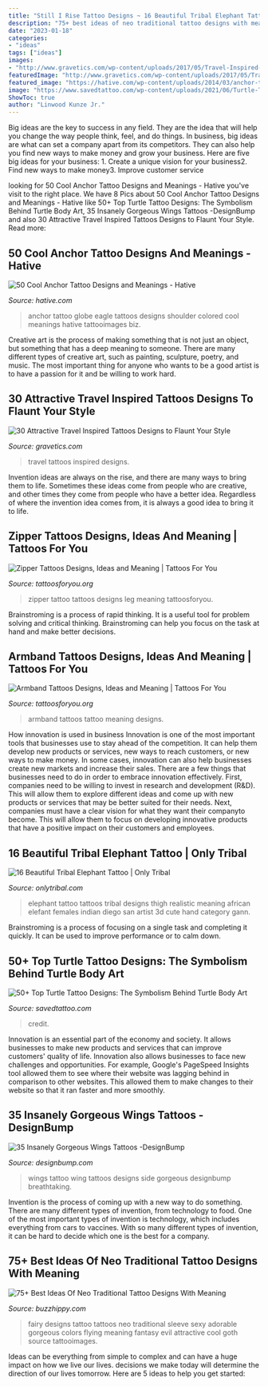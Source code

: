```yaml
---
title: "Still I Rise Tattoo Designs ~ 16 Beautiful Tribal Elephant Tattoo"
description: "75+ best ideas of neo traditional tattoo designs with meaning"
date: "2023-01-18"
categories:
- "ideas"
tags: ["ideas"]
images:
- "http://www.gravetics.com/wp-content/uploads/2017/05/Travel-Inspired-Tattoos-traveltattoos.jpg"
featuredImage: "http://www.gravetics.com/wp-content/uploads/2017/05/Travel-Inspired-Tattoos-traveltattoos.jpg"
featured_image: "https://hative.com/wp-content/uploads/2014/03/anchor-tattoos/9-eagle-globe-and-anchor.jpg"
image: "https://www.savedtattoo.com/wp-content/uploads/2021/06/Turtle-Tattoos-on-the-ankle-2.jpg"
ShowToc: true
author: "Linwood Kunze Jr."
---
```



Big ideas are the key to success in any field. They are the idea that will help you change the way people think, feel, and do things. In business, big ideas are what can set a company apart from its competitors. They can also help you find new ways to make money and grow your business. Here are five big ideas for your business: 1. Create a unique vision for your business2. Find new ways to make money3. Improve customer service
	

		
looking for 50 Cool Anchor Tattoo Designs and Meanings - Hative you've visit to the right place. We have 8 Pics about 50 Cool Anchor Tattoo Designs and Meanings - Hative like 50+ Top Turtle Tattoo Designs: The Symbolism Behind Turtle Body Art, 35 Insanely Gorgeous Wings Tattoos -DesignBump and also 30 Attractive Travel Inspired Tattoos Designs to Flaunt Your Style. Read more:
		
    
## 50 Cool Anchor Tattoo Designs And Meanings - Hative

<img loading=lazy src="https://hative.com/wp-content/uploads/2014/03/anchor-tattoos/9-eagle-globe-and-anchor.jpg" onerror="this.onerror=null;this.src='https://tse2.mm.bing.net/th?id=OIP.3Iiw7FtEEslPrPSmXAyrbgHaKX&amp;pid=15.1';" alt="50 Cool Anchor Tattoo Designs and Meanings - Hative">

_Source: hative.com_

>anchor tattoo globe eagle tattoos designs shoulder colored cool meanings hative tattooimages biz. 

	

Creative art is the process of making something that is not just an object, but something that has a deep meaning to someone. There are many different types of creative art, such as painting, sculpture, poetry, and music. The most important thing for anyone who wants to be a good artist is to have a passion for it and be willing to work hard.

    
## 30 Attractive Travel Inspired Tattoos Designs To Flaunt Your Style

<img loading=lazy src="http://www.gravetics.com/wp-content/uploads/2017/05/Travel-Inspired-Tattoos-traveltattoos.jpg" onerror="this.onerror=null;this.src='https://tse1.mm.bing.net/th?id=OIP.yTyGJTRYgikZIdKT6xT1YQHaHa&amp;pid=15.1';" alt="30 Attractive Travel Inspired Tattoos Designs to Flaunt Your Style">

_Source: gravetics.com_

>travel tattoos inspired designs. 

	

Invention ideas are always on the rise, and there are many ways to bring them to life. Sometimes these ideas come from people who are creative, and other times they come from people who have a better idea. Regardless of where the invention idea comes from, it is always a good idea to bring it to life.

    
## Zipper Tattoos Designs, Ideas And Meaning | Tattoos For You

<img loading=lazy src="https://www.tattoosforyou.org/wp-content/uploads/2016/03/Zipper-Tattoo-on-Leg.jpg" onerror="this.onerror=null;this.src='https://tse1.mm.bing.net/th?id=OIP.f-ZQF0-FZUx0mQqf25P0wwHaPP&amp;pid=15.1';" alt="Zipper Tattoos Designs, Ideas and Meaning | Tattoos For You">

_Source: tattoosforyou.org_

>zipper tattoo tattoos designs leg meaning tattoosforyou. 

	

Brainstroming is a process of rapid thinking. It is a useful tool for problem solving and critical thinking. Brainstroming can help you focus on the task at hand and make better decisions.

    
## Armband Tattoos Designs, Ideas And Meaning | Tattoos For You

<img loading=lazy src="http://www.tattoosforyou.org/wp-content/uploads/2016/05/Black-Armband-Tattoo.jpg" onerror="this.onerror=null;this.src='https://tse1.mm.bing.net/th?id=OIP.Pq_OOa7WvXnfv9LVqXxJhAHaHa&amp;pid=15.1';" alt="Armband Tattoos Designs, Ideas and Meaning | Tattoos For You">

_Source: tattoosforyou.org_

>armband tattoos tattoo meaning designs. 

	

How innovation is used in business
Innovation is one of the most important tools that businesses use to stay ahead of the competition. It can help them develop new products or services, new ways to reach customers, or new ways to make money. In some cases, innovation can also help businesses create new markets and increase their sales.
There are a few things that businesses need to do in order to embrace innovation effectively. First, companies need to be willing to invest in research and development (R&D). This will allow them to explore different ideas and come up with new products or services that may be better suited for their needs. Next, companies must have a clear vision for what they want their companyto become. This will allow them to focus on developing innovative products that have a positive impact on their customers and employees.

    
## 16 Beautiful Tribal Elephant Tattoo | Only Tribal

<img loading=lazy src="http://www.onlytribal.com/wp-content/uploads/2015/12/Tribal-Elephant-Tattoo-on-Thigh.jpg" onerror="this.onerror=null;this.src='https://tse3.mm.bing.net/th?id=OIP.M6l8GhA3gNikN_rkMKt-BQHaLH&amp;pid=15.1';" alt="16 Beautiful Tribal Elephant Tattoo | Only Tribal">

_Source: onlytribal.com_

>elephant tattoo tattoos tribal designs thigh realistic meaning african elefant females indian diego san artist 3d cute hand category gann. 

	

Brainstroming is a process of focusing on a single task and completing it quickly. It can be used to improve performance or to calm down.

    
## 50+ Top Turtle Tattoo Designs: The Symbolism Behind Turtle Body Art

<img loading=lazy src="https://www.savedtattoo.com/wp-content/uploads/2021/06/Turtle-Tattoos-on-the-ankle-2.jpg" onerror="this.onerror=null;this.src='https://tse4.mm.bing.net/th?id=OIP.LsBNIAieim-Mg4aEEdCl-wHaHa&amp;pid=15.1';" alt="50+ Top Turtle Tattoo Designs: The Symbolism Behind Turtle Body Art">

_Source: savedtattoo.com_

>credit. 

	

Innovation is an essential part of the economy and society. It allows businesses to make new products and services that can improve customers' quality of life. Innovation also allows businesses to face new challenges and opportunities. For example, Google's PageSpeed Insights tool allowed them to see where their website was lagging behind in comparison to other websites. This allowed them to make changes to their website so that it ran faster and more smoothly.

    
## 35 Insanely Gorgeous Wings Tattoos -DesignBump

<img loading=lazy src="https://designbump.com/wp-content/uploads/2015/05/34-Wing-side-tattoo.jpg" onerror="this.onerror=null;this.src='https://tse1.mm.bing.net/th?id=OIP.oGGlt2bdfRcdcW1NphwlcgHaHa&amp;pid=15.1';" alt="35 Insanely Gorgeous Wings Tattoos -DesignBump">

_Source: designbump.com_

>wings tattoo wing tattoos designs side gorgeous designbump breathtaking. 

	

Invention is the process of coming up with a new way to do something. There are many different types of invention, from technology to food. One of the most important types of invention is technology, which includes everything from cars to vaccines. With so many different types of invention, it can be hard to decide which one is the best for a company.

    
## 75+ Best Ideas Of Neo Traditional Tattoo Designs With Meaning

<img loading=lazy src="http://buzzhippy.com/wp-content/uploads/2019/03/Cool-Neo-Traditional-Tattoo-Designs-For-Your-Next-Tattoo-2-1.jpg" onerror="this.onerror=null;this.src='https://tse1.mm.bing.net/th?id=OIP.coMr5Cc4T90qQ4lVaSVxHQHaLD&amp;pid=15.1';" alt="75+ Best Ideas Of Neo Traditional Tattoo Designs With Meaning">

_Source: buzzhippy.com_

>fairy designs tattoo tattoos neo traditional sleeve sexy adorable gorgeous colors flying meaning fantasy evil attractive cool goth source tattooimages. 

	

Ideas can be everything from simple to complex and can have a huge impact on how we live our lives. decisions we make today will determine the direction of our lives tomorrow. Here are 5 ideas to help you get started:

